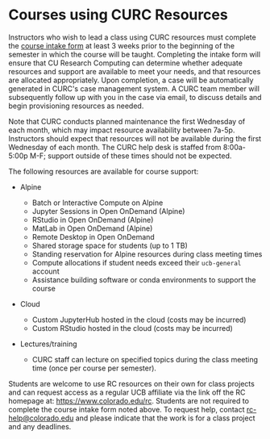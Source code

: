 # Courses using CURC Resources

Instructors who wish to lead a class using CURC resources must complete the [course intake form](https://forms.office.com/r/3Bx0Dp0635) at least 3 weeks prior to the beginning of the semester in which the course will be taught. Completing the intake form will ensure that CU Research Computing can determine whether adequate resources and support are available to meet your needs, and that resources are allocated appropriately.  Upon completion, a case will be automatically generated in CURC's case management system. A CURC team member will subsequently follow up with you in the case via email, to discuss details and begin provisioning resources as needed. 

Note that CURC conducts planned maintenance the first Wednesday of each month, which may impact resource availability between 7a-5p. Instructors should expect that resources will not be available during the first Wednesday of each month. The CURC help desk is staffed from 8:00a-5:00p M-F; support outside of these times should not be expected. 

The following resources are available for course support:

* Alpine
   * Batch or Interactive Compute on Alpine
   * Jupyter Sessions in Open OnDemand (Alpine)
   * RStudio in Open OnDemand (Alpine)
   * MatLab in Open OnDemand (Alpine)
   * Remote Desktop in Open OnDemand
   * Shared storage space for students (up to 1 TB)
   * Standing reservation for Alpine resources during class meeting times
   * Compute allocations if student needs exceed their `ucb-general` account
   * Assistance building software or conda environments to support the course

* Cloud
   * Custom JupyterHub hosted in the cloud (costs may be incurred)
   * Custom RStudio hosted in the cloud (costs may be incurred)

* Lectures/training
  * CURC staff can lecture on specified topics during the class meeting time (once per course per semester). 

Students are welcome to use RC resources on their own for class projects and can request access as a regular UCB affiliate via the link off the RC homepage at: <https://www.colorado.edu/rc>. Students are not required to complete the course intake form noted above. To request help, contact <rc-help@colorado.edu> and please indicate that the work is for a class project and any deadlines.  

